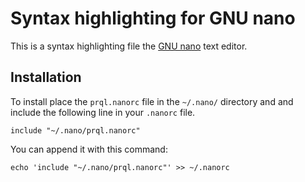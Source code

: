 # Syntax highlighting for GNU nano

This is a syntax highlighting file the [GNU nano](https://nano-editor.org/) text
editor.

## Installation

To install place the `prql.nanorc` file in the `~/.nano/` directory and and
include the following line in your `.nanorc` file.

    include "~/.nano/prql.nanorc"

You can append it with this command:

    echo 'include "~/.nano/prql.nanorc"' >> ~/.nanorc
